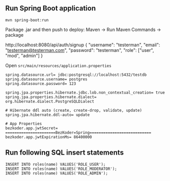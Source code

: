 ## Run Spring Boot application

```
mvn spring-boot:run
```

Package .jar and then push to deploy:
Maven -> Run Maven Commands -> package

http://localhost:8080/api/auth/signup
{
"username": "testerman",
"email": "testerman@testerman.com",
"password": "testerman",
"role": ["user", "mod", "admin"]
}

Open `src/main/resources/application.properties`

```
spring.datasource.url= jdbc:postgresql://localhost:5432/testdb
spring.datasource.username= postgres
spring.datasource.password= 123

spring.jpa.properties.hibernate.jdbc.lob.non_contextual_creation= true
spring.jpa.properties.hibernate.dialect= org.hibernate.dialect.PostgreSQLDialect

# Hibernate ddl auto (create, create-drop, validate, update)
spring.jpa.hibernate.ddl-auto= update

# App Properties
bezkoder.app.jwtSecret= ======================BezKoder=Spring===========================
bezkoder.app.jwtExpirationMs= 86400000
```

## Run following SQL insert statements

```
INSERT INTO roles(name) VALUES('ROLE_USER');
INSERT INTO roles(name) VALUES('ROLE_MODERATOR');
INSERT INTO roles(name) VALUES('ROLE_ADMIN');
```
